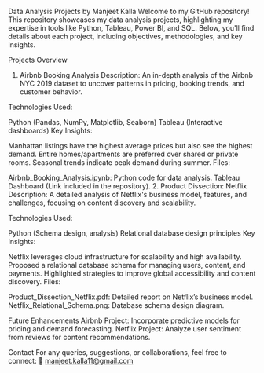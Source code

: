 Data Analysis Projects by Manjeet Kalla
Welcome to my GitHub repository! This repository showcases my data analysis projects, highlighting my expertise in tools like Python, Tableau, Power BI, and SQL. Below, you'll find details about each project, including objectives, methodologies, and key insights.

Projects Overview
1. Airbnb Booking Analysis
Description:
An in-depth analysis of the Airbnb NYC 2019 dataset to uncover patterns in pricing, booking trends, and customer behavior.

Technologies Used:

Python (Pandas, NumPy, Matplotlib, Seaborn)
Tableau (Interactive dashboards)
Key Insights:

Manhattan listings have the highest average prices but also see the highest demand.
Entire homes/apartments are preferred over shared or private rooms.
Seasonal trends indicate peak demand during summer.
Files:

Airbnb_Booking_Analysis.ipynb: Python code for data analysis.
Tableau Dashboard (Link included in the repository).
2. Product Dissection: Netflix
Description:
A detailed analysis of Netflix's business model, features, and challenges, focusing on content discovery and scalability.

Technologies Used:

Python (Schema design, analysis)
Relational database design principles
Key Insights:

Netflix leverages cloud infrastructure for scalability and high availability.
Proposed a relational database schema for managing users, content, and payments.
Highlighted strategies to improve global accessibility and content discovery.
Files:

Product_Dissection_Netflix.pdf: Detailed report on Netflix’s business model.
Netflix_Relational_Schema.png: Database schema design diagram.


Future Enhancements
Airbnb Project: Incorporate predictive models for pricing and demand forecasting.
Netflix Project: Analyze user sentiment from reviews for content recommendations.

Contact
For any queries, suggestions, or collaborations, feel free to connect:
📧 manjeet.kalla11@gmail.com

